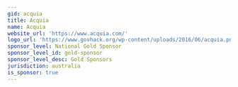 ```yaml
---
gid: acquia
title: Acquia
name: Acquia
website_url: 'https://www.acquia.com/'
logo_url: 'https://www.govhack.org/wp-content/uploads/2016/06/acquia.png'
sponsor_level: National Gold Sponsor
sponsor_level_id: gold-sponsor
sponsor_level_desc: Gold Sponsors
jurisdiction: australia
is_sponsor: true
---
```

